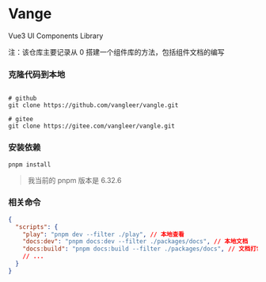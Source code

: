 # Vange

Vue3 UI Components Library

注：该仓库主要记录从 0 搭建一个组件库的方法，包括组件文档的编写

### 克隆代码到本地

```shell

# github
git clone https://github.com/vangleer/vangle.git

# gitee
git clone https://gitee.com/vangleer/vangle.git

```

### 安装依赖

```
pnpm install
```
> 我当前的 pnpm 版本是 6.32.6

### 相关命令

```json
{
  "scripts": {
    "play": "pnpm dev --filter ./play", // 本地查看
    "docs:dev": "pnpm docs:dev --filter ./packages/docs", // 本地文档
    "docs:build": "pnpm docs:build --filter ./packages/docs", // 文档打包
    // ...
  }
}
```